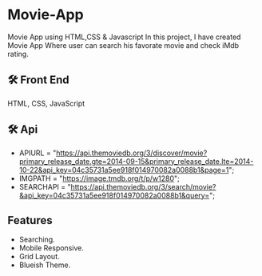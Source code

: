 # Movie-App
Movie App using HTML,CSS & Javascript
In this project, I have created Movie App Where user can search his favorate movie and check iMdb rating.

## 🛠 Front End
HTML, CSS, JavaScript

## 🛠 Api

- APIURL = "https://api.themoviedb.org/3/discover/movie?primary_release_date.gte=2014-09-15&primary_release_date.lte=2014-10-22&api_key=04c35731a5ee918f014970082a0088b1&page=1";
- IMGPATH = "https://image.tmdb.org/t/p/w1280";
- SEARCHAPI = "https://api.themoviedb.org/3/search/movie?&api_key=04c35731a5ee918f014970082a0088b1&query=";

## Features

- Searching.
- Mobile Responsive.
- Grid Layout.
- Blueish Theme.
